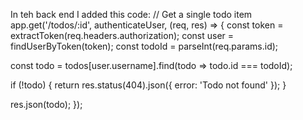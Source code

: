 In teh back end I added this code:
// Get a single todo item
app.get('/todos/:id', authenticateUser, (req, res) => {
  const token = extractToken(req.headers.authorization);
  const user = findUserByToken(token);
  const todoId = parseInt(req.params.id);

  const todo = todos[user.username].find(todo => todo.id === todoId);

  if (!todo) {
    return res.status(404).json({ error: 'Todo not found' });
  }

  res.json(todo);
});
